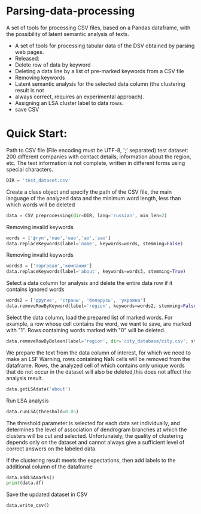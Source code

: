 Parsing-data-processing
=====================================================================
A set of tools for processing СSV files, based on a Pandas dataframe, with the possibility of latent semantic analysis of texts.
- A set of tools for processing tabular data of the DSV obtained by parsing web pages.
- Released:
- Delete row of data by keyword
- Deleting a data line by a list of pre-marked keywords from a CSV file
- Removing keywords
- Latent semantic analysis for the selected data column (the clustering result is not
- always correct, requires an experimental approach).
- Assigning an LSA cluster label to data rows.
- save CSV

Quick Start:
===========
Path to CSV file (File encoding must be UTF-8, ';' separated)
test dataset: 200 different companies with contact details,
information about the region, etc. The text information
is not complete, written in different forms using special characters.
```python
DIR = 'test_dataset.csv'
```

Create a class object and specify the path of the CSV file,
the main language of the analyzed data and the minimum word
length, less than which words will be deleted
```python
data = CSV_preprocessing(dir=DIR, lang='russian', min_len=2)
```
Removing invalid keywords
```python
words = ['фгуп','пао','оао','ао','зао']
data.replaceKeywords(label='name', keywords=words, stemming=False)
```
Removing invalid keywords
```python
words3 = ['торговая','компания']
data.replaceKeywords(label='about', keywords=words3, stemming=True)
```
Select a data column for analysis and delete the entire data
row if it contains ignored words
```python
words2 = ['другие', 'страны', 'беларусь', 'украина']
data.removeRowByKeyword(label='region', keywords=words2, stemming=False)
```
Select the data column, load the prepared list of marked words.
For example, a row whose cell contains the word, we want to save, are marked with "1".
Rows containing words marked with "0" will be deleted.
```python
data.removeRowByBolean(label='region', dir='city_database/city.csv', stemming=False)
```
We prepare the text from the data column of interest, for which we need to make an LSF
Warning, rows containing NaN cells will be removed from the dataframe.
Rows, the analyzed cell of which contains only unique words
that do not occur in the dataset will also be deleted,this does not affect the analysis result.
```python
data.getLSAdata('about')
```

Run LSA analysis
```python
data.runLSA(threshold=0.05)
```
The threshold parameter is selected for each data set individually,
and determines the level of association of dendrogram branches at which
the clusters will be cut and selected.
Unfortunately, the quality of clustering depends only on the dataset and
cannot always give a sufficient level of correct answers on the labeled data.


If the clustering result meets the expectations, then add labels to the additional column of the dataframe
```python
data.addLSAmarks()
print(data.df)
```

Save the updated dataset in CSV
```python
data.write_csv()
```

